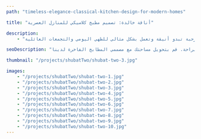 ```yaml
---
path: "timeless-elegance-classical-kitchen-design-for-modern-homes"

title: "أناقة خالدة: تصميم مطبخ كلاسيكي للمنازل العصرية"

description:
    - "قمنا بتصميم مطبخ كلاسيكي جميل يجمع بين سحر الطراز القديم والمزايا العصرية. استخدم فريقنا خزائن مصنوعة حسب الطلب ومواد عالية الجودة في جميع أنحاء المساحة. تم اختيار كل تفصيل بعناية ليتناسب مع المظهر التقليدي مع إضافة الراحة العصرية. يحتوي المطبخ على مساحة تخزين وفيرة ويسهل التنقل فيه. أنشأنا غرفة دافئة ومرحبة تبدو أنيقة وتعمل بشكل مثالي للطهي اليومي والتجمعات العائلية."

seoDescription: "اكتشف تصاميم المطابخ الكلاسيكية الخالدة التي تمزج بين الأناقة التقليدية والوظائف العصرية. تخلق الخزائن المخصصة، والمواد الفاخرة، والحرفية الخبيرة التوازن المثالي بين الأسلوب والراحة. قم بتحويل مساحتك مع مصممي المطابخ الفاخرة لدينا."

thumbnail: "/projects/shubatTwo/shubat-two-3.jpg"

images:
    - "/projects/shubatTwo/shubat-two-1.jpg"
    - "/projects/shubatTwo/shubat-two-2.jpg"
    - "/projects/shubatTwo/shubat-two-3.jpg"
    - "/projects/shubatTwo/shubat-two-4.jpg"
    - "/projects/shubatTwo/shubat-two-5.jpg"
    - "/projects/shubatTwo/shubat-two-6.jpg"
    - "/projects/shubatTwo/shubat-two-7.jpg"
    - "/projects/shubatTwo/shubat-two-8.jpg"
    - "/projects/shubatTwo/shubat-two-9.jpg"
    - "/projects/shubatTwo/shubat-two-10.jpg"
---
```

